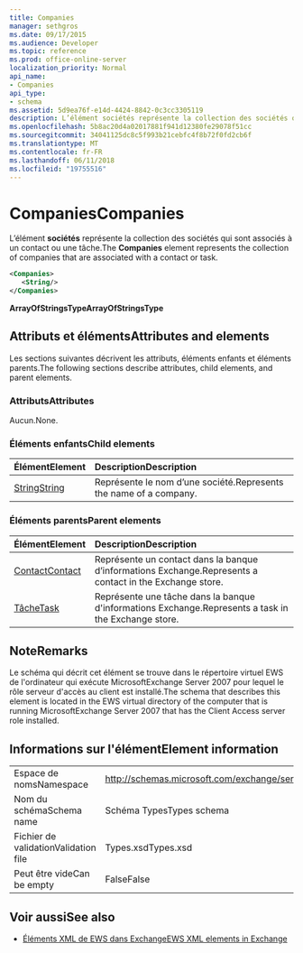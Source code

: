 ```yaml
---
title: Companies
manager: sethgros
ms.date: 09/17/2015
ms.audience: Developer
ms.topic: reference
ms.prod: office-online-server
localization_priority: Normal
api_name:
- Companies
api_type:
- schema
ms.assetid: 5d9ea76f-e14d-4424-8842-0c3cc3305119
description: L’élément sociétés représente la collection des sociétés qui sont associés à un contact ou une tâche.
ms.openlocfilehash: 5b8ac20d4a02017881f941d12380fe29078f51cc
ms.sourcegitcommit: 34041125dc8c5f993b21cebfc4f8b72f0fd2cb6f
ms.translationtype: MT
ms.contentlocale: fr-FR
ms.lasthandoff: 06/11/2018
ms.locfileid: "19755516"
---
```

# <a name="companies"></a><span data-ttu-id="19565-103">Companies</span><span class="sxs-lookup"><span data-stu-id="19565-103">Companies</span></span>

<span data-ttu-id="19565-104">L’élément **sociétés** représente la collection des sociétés qui sont associés à un contact ou une tâche.</span><span class="sxs-lookup"><span data-stu-id="19565-104">The **Companies** element represents the collection of companies that are associated with a contact or task.</span></span> 
  
```xml
<Companies>
   <String/>
</Companies>
```

 <span data-ttu-id="19565-105">**ArrayOfStringsType**</span><span class="sxs-lookup"><span data-stu-id="19565-105">**ArrayOfStringsType**</span></span>
## <a name="attributes-and-elements"></a><span data-ttu-id="19565-106">Attributs et éléments</span><span class="sxs-lookup"><span data-stu-id="19565-106">Attributes and elements</span></span>

<span data-ttu-id="19565-107">Les sections suivantes décrivent les attributs, éléments enfants et éléments parents.</span><span class="sxs-lookup"><span data-stu-id="19565-107">The following sections describe attributes, child elements, and parent elements.</span></span>
  
### <a name="attributes"></a><span data-ttu-id="19565-108">Attributs</span><span class="sxs-lookup"><span data-stu-id="19565-108">Attributes</span></span>

<span data-ttu-id="19565-109">Aucun.</span><span class="sxs-lookup"><span data-stu-id="19565-109">None.</span></span>
  
### <a name="child-elements"></a><span data-ttu-id="19565-110">Éléments enfants</span><span class="sxs-lookup"><span data-stu-id="19565-110">Child elements</span></span>

|<span data-ttu-id="19565-111">**Élément**</span><span class="sxs-lookup"><span data-stu-id="19565-111">**Element**</span></span>|<span data-ttu-id="19565-112">**Description**</span><span class="sxs-lookup"><span data-stu-id="19565-112">**Description**</span></span>|
|:-----|:-----|
|[<span data-ttu-id="19565-113">String</span><span class="sxs-lookup"><span data-stu-id="19565-113">String</span></span>](string.md) <br/> |<span data-ttu-id="19565-114">Représente le nom d’une société.</span><span class="sxs-lookup"><span data-stu-id="19565-114">Represents the name of a company.</span></span>  <br/> |
   
### <a name="parent-elements"></a><span data-ttu-id="19565-115">Éléments parents</span><span class="sxs-lookup"><span data-stu-id="19565-115">Parent elements</span></span>

|<span data-ttu-id="19565-116">**Élément**</span><span class="sxs-lookup"><span data-stu-id="19565-116">**Element**</span></span>|<span data-ttu-id="19565-117">**Description**</span><span class="sxs-lookup"><span data-stu-id="19565-117">**Description**</span></span>|
|:-----|:-----|
|[<span data-ttu-id="19565-118">Contact</span><span class="sxs-lookup"><span data-stu-id="19565-118">Contact</span></span>](contact.md) <br/> |<span data-ttu-id="19565-119">Représente un contact dans la banque d’informations Exchange.</span><span class="sxs-lookup"><span data-stu-id="19565-119">Represents a contact in the Exchange store.</span></span>  <br/> |
|[<span data-ttu-id="19565-120">Tâche</span><span class="sxs-lookup"><span data-stu-id="19565-120">Task</span></span>](task.md) <br/> |<span data-ttu-id="19565-121">Représente une tâche dans la banque d'informations Exchange.</span><span class="sxs-lookup"><span data-stu-id="19565-121">Represents a task in the Exchange store.</span></span>  <br/> |
   
## <a name="remarks"></a><span data-ttu-id="19565-122">Note</span><span class="sxs-lookup"><span data-stu-id="19565-122">Remarks</span></span>

<span data-ttu-id="19565-123">Le schéma qui décrit cet élément se trouve dans le répertoire virtuel EWS de l'ordinateur qui exécute MicrosoftExchange Server 2007 pour lequel le rôle serveur d'accès au client est installé.</span><span class="sxs-lookup"><span data-stu-id="19565-123">The schema that describes this element is located in the EWS virtual directory of the computer that is running MicrosoftExchange Server 2007 that has the Client Access server role installed.</span></span>
  
## <a name="element-information"></a><span data-ttu-id="19565-124">Informations sur l'élément</span><span class="sxs-lookup"><span data-stu-id="19565-124">Element information</span></span>

|||
|:-----|:-----|
|<span data-ttu-id="19565-125">Espace de noms</span><span class="sxs-lookup"><span data-stu-id="19565-125">Namespace</span></span>  <br/> |http://schemas.microsoft.com/exchange/services/2006/types  <br/> |
|<span data-ttu-id="19565-126">Nom du schéma</span><span class="sxs-lookup"><span data-stu-id="19565-126">Schema name</span></span>  <br/> |<span data-ttu-id="19565-127">Schéma Types</span><span class="sxs-lookup"><span data-stu-id="19565-127">Types schema</span></span>  <br/> |
|<span data-ttu-id="19565-128">Fichier de validation</span><span class="sxs-lookup"><span data-stu-id="19565-128">Validation file</span></span>  <br/> |<span data-ttu-id="19565-129">Types.xsd</span><span class="sxs-lookup"><span data-stu-id="19565-129">Types.xsd</span></span>  <br/> |
|<span data-ttu-id="19565-130">Peut être vide</span><span class="sxs-lookup"><span data-stu-id="19565-130">Can be empty</span></span>  <br/> |<span data-ttu-id="19565-131">False</span><span class="sxs-lookup"><span data-stu-id="19565-131">False</span></span>  <br/> |
   
## <a name="see-also"></a><span data-ttu-id="19565-132">Voir aussi</span><span class="sxs-lookup"><span data-stu-id="19565-132">See also</span></span>



- [<span data-ttu-id="19565-133">Éléments XML de EWS dans Exchange</span><span class="sxs-lookup"><span data-stu-id="19565-133">EWS XML elements in Exchange</span></span>](ews-xml-elements-in-exchange.md)

